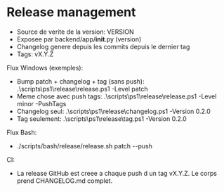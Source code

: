 # Release management

* Source de verite de la version: VERSION
* Exposee par backend/app/__init__.py (version)
* Changelog genere depuis les commits depuis le dernier tag
* Tags: vX.Y.Z

Flux Windows (exemples):

* Bump patch + changelog + tag (sans push):
  .\scripts\ps1\release\release.ps1 -Level patch
* Meme chose avec push tags:
  .\scripts\ps1\release\release.ps1 -Level minor -PushTags
* Changelog seul:
  .\scripts\ps1\release\changelog.ps1 -Version 0.2.0
* Tag seulement:
  .\scripts\ps1\release\tag.ps1 -Version 0.2.0

Flux Bash:

* ./scripts/bash/release/release.sh patch --push

CI:

* La release GitHub est creee a chaque push d un tag vX.Y.Z. Le corps prend CHANGELOG.md complet.
